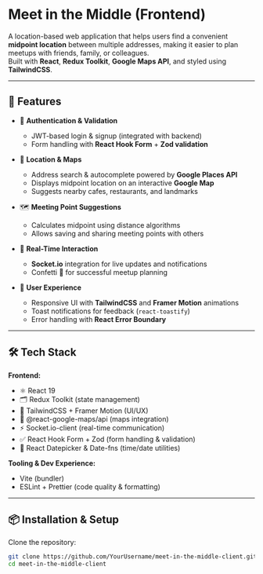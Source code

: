# Meet in the Middle (Frontend)

A location-based web application that helps users find a convenient **midpoint location** between multiple addresses, making it easier to plan meetups with friends, family, or colleagues.  
Built with **React**, **Redux Toolkit**, **Google Maps API**, and styled using **TailwindCSS**.

---

## 🚀 Features

- 🔑 **Authentication & Validation**  
  - JWT-based login & signup (integrated with backend)  
  - Form handling with **React Hook Form** + **Zod validation**

- 📍 **Location & Maps**  
  - Address search & autocomplete powered by **Google Places API**  
  - Displays midpoint location on an interactive **Google Map**  
  - Suggests nearby cafes, restaurants, and landmarks

- 🗺️ **Meeting Point Suggestions**  
  - Calculates midpoint using distance algorithms  
  - Allows saving and sharing meeting points with others  

- 💬 **Real-Time Interaction**  
  - **Socket.io** integration for live updates and notifications  
  - Confetti 🎉 for successful meetup planning  

- 🎨 **User Experience**  
  - Responsive UI with **TailwindCSS** and **Framer Motion** animations  
  - Toast notifications for feedback (`react-toastify`)  
  - Error handling with **React Error Boundary**  

---

## 🛠️ Tech Stack

**Frontend:**  
- ⚛️ React 19  
- 🗂 Redux Toolkit (state management)  
- 🎨 TailwindCSS + Framer Motion (UI/UX)  
- 📍 @react-google-maps/api (maps integration)  
- ⚡ Socket.io-client (real-time communication)  
- ✅ React Hook Form + Zod (form handling & validation)  
- 📅 React Datepicker & Date-fns (time/date utilities)  

**Tooling & Dev Experience:**  
- Vite (bundler)  
- ESLint + Prettier (code quality & formatting)  

---

## 📦 Installation & Setup

Clone the repository:

```bash
git clone https://github.com/YourUsername/meet-in-the-middle-client.git
cd meet-in-the-middle-client
